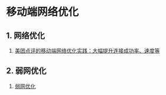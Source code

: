 # 移动端网络优化

## 1. 网络优化

1. [美团点评的移动端网络优化实践：大幅提升连接成功率、速度等](https://segmentfault.com/a/1190000022781635)

## 2. 弱网优化

1. [弱网优化](http://www.52im.net/forum.php?mod=collection&action=view&ctid=26&fromop=all)
